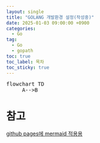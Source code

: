 ```yaml
---
layout: single
title: "GOLANG 개발환경 설정(작성중)"
date: 2025-01-03 09:00:00 +0900
categories: 
  - Go
tag: 
  - Go
  - gopath
toc: true
toc_label: 목차
toc_sticky: true
---
```


<pre class="mermaid">
flowchart TD
     A-->B
</pre>

<script type="module">
	import mermaid from 'https://cdn.jsdelivr.net/npm/mermaid@10/dist/mermaid.esm.min.mjs';
	mermaid.initialize({
		startOnLoad: true
	});
</script>

# 참고

[github pages에 mermaid 적용용](https://akuszyk.com/2023-05-03-yet-another-mermaid-in-github-pages-guide.html)
